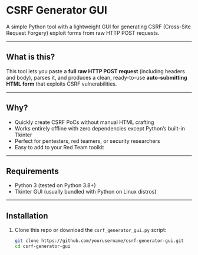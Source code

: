 # CSRF Generator GUI

A simple Python tool with a lightweight GUI for generating CSRF (Cross-Site Request Forgery) exploit forms from raw HTTP POST requests.

---

## What is this?

This tool lets you paste a **full raw HTTP POST request** (including headers and body), parses it, and produces a clean, ready-to-use **auto-submitting HTML form** that exploits CSRF vulnerabilities.

---

## Why?

- Quickly create CSRF PoCs without manual HTML crafting  
- Works entirely offline with zero dependencies except Python’s built-in Tkinter  
- Perfect for pentesters, red teamers, or security researchers  
- Easy to add to your Red Team toolkit

---

## Requirements

- Python 3 (tested on Python 3.8+)  
- Tkinter GUI (usually bundled with Python on Linux distros)

---

## Installation

1. Clone this repo or download the `csrf_generator_gui.py` script:

   ```bash
   git clone https://github.com/yourusername/csrf-generator-gui.git
   cd csrf-generator-gui
